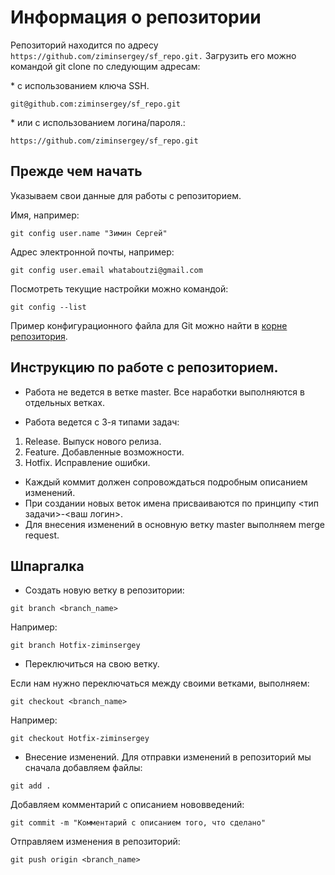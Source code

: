 # Информация о репозитории

Репозиторий находится по адресу `https://github.com/ziminsergey/sf_repo.git.` Загрузить его можно командой git clone по следующим адресам:

\* с использованием ключа SSH.

```
git@github.com:ziminsergey/sf_repo.git
```

\* или с использованием логина/пароля.:

```
https://github.com/ziminsergey/sf_repo.git
```

## Прежде чем начать

Указываем свои данные для работы с репозиторием.

Имя, например:

```
git config user.name "Зимин Сергей"
```

Адрес электронной почты, например:
```
git config user.email whataboutzi@gmail.com
```

Посмотреть текущие настройки можно командой:
```
git config --list
```

Пример конфигурационного файла для Git можно найти в [корне репозитория](https://github.com/ziminsergey/sf_repo/blob/master/config).


## Инструкцию по работе с репозиторием.

- Работа не ведется в ветке master. Все наработки выполняются в отдельных ветках.

- Работа ведется с 3-я типами задач:

1. Release. Выпуск нового релиза.
2. Feature. Добавленные возможности.
3. Hotfix. Исправление ошибки.
- Каждый коммит должен сопровождаться подробным описанием изменений.
- При создании новых веток имена присваиваются по принципу <тип задачи>-<ваш логин>.
- Для внесения изменений в основную ветку master выполняем merge request.

## Шпаргалка

- Создать новую ветку в репозитории:

```
git branch <branch_name>
```

Например:

```
git branch Hotfix-ziminsergey
```

- Переключиться на свою ветку.

Если нам нужно переключаться между своими ветками, выполняем:

```
git checkout <branch_name>
```
Например:

```
git checkout Hotfix-ziminsergey
```

- Внесение изменений.
Для отправки изменений в репозиторий мы сначала добавляем файлы:

```
git add .
```

Добавляем комментарий с описанием нововведений:

```
git commit -m "Комментарий с описанием того, что сделано"
```

Отправляем изменения в репозиторий:

```
git push origin <branch_name>
```
